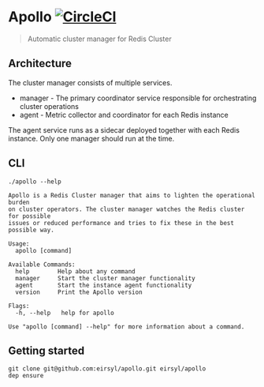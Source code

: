 # Apollo [![CircleCI](https://circleci.com/gh/eirsyl/apollo.svg?style=svg&circle-token=112f280e9b22239b2ee800ca1f4f1705ed29ddf2)](https://circleci.com/gh/eirsyl/apollo)
> Automatic cluster manager for Redis Cluster

## Architecture

The cluster manager consists of multiple services. 

* manager - The primary coordinator service responsible for orchestrating cluster operations
* agent - Metric collector and coordinator for each Redis instance

The agent service runs as a sidecar deployed together with each Redis instance.
Only one manager should run at the time.

## CLI

```
./apollo --help

Apollo is a Redis Cluster manager that aims to lighten the operational burden
on cluster operators. The cluster manager watches the Redis cluster for possible
issues or reduced performance and tries to fix these in the best possible way.

Usage:
  apollo [command]

Available Commands:
  help        Help about any command
  manager     Start the cluster manager functionality
  agent       Start the instance agent functionality
  version     Print the Apollo version

Flags:
  -h, --help   help for apollo

Use "apollo [command] --help" for more information about a command.
```

## Getting started

```
git clone git@github.com:eirsyl/apollo.git eirsyl/apollo
dep ensure
```
